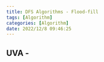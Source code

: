 ```yaml
---
title: DFS Algorithms - Flood-fill
tags: [Algorithm]
categories: [Algorithm]
date: 2022/12/8 09:46:25
---
```


## UVA -
